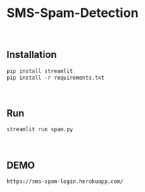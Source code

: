 # SMS-Spam-Detection
<br>

## Installation

```html
pip install streamlit
pip install -r requirements.txt
```
<br>

## Run

```html
streamlit run spam.py
```
<br>

## DEMO
```html
https://sms-spam-login.herokuapp.com/
```
